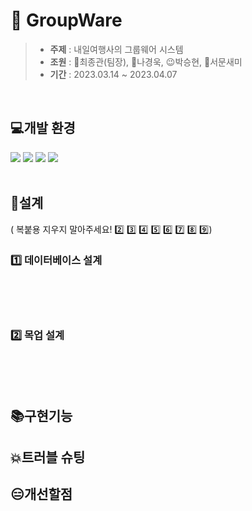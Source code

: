 # 🏢&nbsp;GroupWare

>* **주제** : 내일여행사의 그룹웨어 시스템
>* **조원** : 🦏최종관(팀장), 🤭나경욱, 😉박승현, 🐰서문새미
>* **기간** :  2023.03.14 ~ 2023.04.07

<br>

## 💻개발 환경
<div>
<img src="https://img.shields.io/badge/JavaScript-F7DF1E?style=flat-square&logo=JavaScript&logoColor=white"/>
<img src="https://img.shields.io/badge/Java-007396?style=flat-square&logo=java&logoColor=white"/>
<img src="https://img.shields.io/badge/HTML-E34F26?style=flat-square&logo=HTML5&logoColor=white"/>
<img src="https://img.shields.io/badge/CSS-1572B6?style=flat-square&logo=CSS3&logoColor=white"/>
</div>

<br>

## 🔎설계
( 복붙용 지우지 말아주세요! 2️⃣ 3️⃣ 4️⃣ 5️⃣ 6️⃣ 7️⃣ 8️⃣ 9️⃣)

### 1️⃣ 데이터베이스 설계
<br><br><br>

### 2️⃣ 목업 설계
<br><br><br>

## 📚구현기능

## 💥트러블 슈팅

## 😑개선할점

